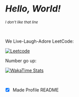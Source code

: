 
# ***Hello, World!***

_<sub>I don't like that line</sub>_

<br>

We Live-Laugh-Adore LeetCode:

[![Leetcode](https://leetcard.jacoblin.cool/Orfeas-Mavros?ext=heatmap)](https://leetcode.com/u/Orfeas-Mavros/)

Number go up:

[![WakaTime Stats](https://github-readme-stats.vercel.app/api/wakatime?username=OrfeasMavros&theme=transparent)](https://github.com/Orfeas-Mavros)

<br>

- [x] Made Profile README
